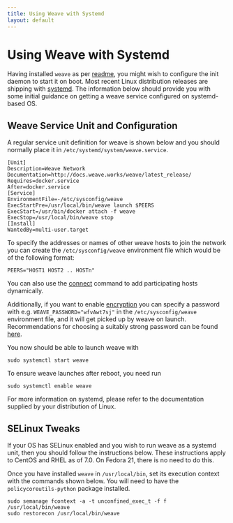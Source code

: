 ```yaml
---
title: Using Weave with Systemd
layout: default
---
```


# Using Weave with Systemd

Having installed `weave` as per [readme][], you might wish to configure the
init daemon to start it on boot. Most recent Linux distribution releases are
shipping with [systemd][]. The information below should provide you with some
initial guidance on getting a weave service configured on systemd-based OS.

## Weave Service Unit and Configuration

A regular service unit definition for weave is shown below and you should
normally place it in `/etc/systemd/system/weave.service`.

    [Unit]
    Description=Weave Network
    Documentation=http://docs.weave.works/weave/latest_release/
    Requires=docker.service
    After=docker.service
    [Service]
    EnvironmentFile=-/etc/sysconfig/weave
    ExecStartPre=/usr/local/bin/weave launch $PEERS
    ExecStart=/usr/bin/docker attach -f weave
    ExecStop=/usr/local/bin/weave stop
    [Install]
    WantedBy=multi-user.target


To specify the addresses or names of other weave hosts to join the network
you can create the `/etc/sysconfig/weave` environment file which would be of
the following format:

    PEERS="HOST1 HOST2 .. HOSTn"

You can also use the [connect][] command to add participating hosts dynamically.

Additionally, if you want to enable [encryption][] you can specify a
password with e.g. `WEAVE_PASSWORD="wfvAwt7sj"` in the
`/etc/sysconfig/weave` environment file, and it will get picked up by
weave on launch. Recommendations for choosing a suitably strong
password can be found [here](features.html#security).

You now should be able to launch weave with

    sudo systemctl start weave

To ensure weave launches after reboot, you need run

    sudo systemctl enable weave

For more information on systemd, please refer to the documentation supplied
by your distribution of Linux.

## SELinux Tweaks

If your OS has SELinux enabled and you wish to run weave as a systemd unit,
then you should follow the instructions below. These instructions apply to
CentOS and RHEL as of 7.0. On Fedora 21, there is no need to do this.

Once you have installed `weave` in `/usr/local/bin`, set its execution
context with the commands shown below. You will need to have the
`policycoreutils-python` package installed.

    sudo semanage fcontext -a -t unconfined_exec_t -f f /usr/local/bin/weave
    sudo restorecon /usr/local/bin/weave

[readme]: https://github.com/weaveworks/weave/blob/master/README.md#installation
[connect]: features.html#dynamic-topologies
[systemd]: http://www.freedesktop.org/wiki/Software/systemd/
[encryption]: features.html#security
